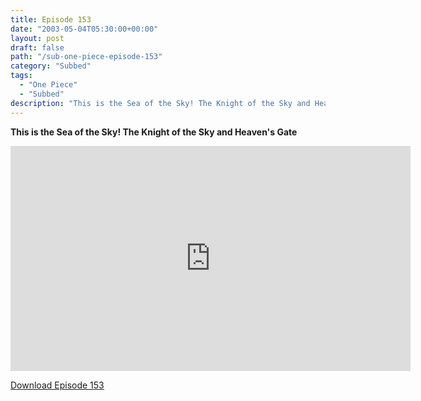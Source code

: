 ```yaml
---
title: Episode 153
date: "2003-05-04T05:30:00+00:00"
layout: post
draft: false
path: "/sub-one-piece-episode-153"
category: "Subbed"
tags:
  - "One Piece"
  - "Subbed"
description: "This is the Sea of the Sky! The Knight of the Sky and Heaven's Gate"
---
```


**This is the Sea of the Sky! The Knight of the Sky and Heaven's Gate**

<iframe width="640" height="360" src="https://www.rapidvideo.com/e/FXQE8VGX7R" frameborder="0" marginwidth=0 marginheight=0 scrolling=no allowfullscreen></iframe>

<a href="http://ouo.io/qs/eCodkFEQ?s=https://rapidvid.to/d/https://www.rapidvideo.com/e/FXQE8VGX7R">Download Episode 153</a>
